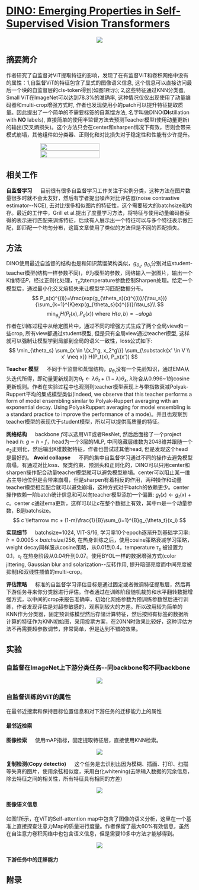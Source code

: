 # [DINO: Emerging Properties in Self-Supervised Vision Transformers](https://arxiv.org/pdf/2104.14294.pdf)

<div align=center>
<img src="images/result_demo.png" />
</div>

## 摘要简介
作者研究了自监督对ViT提取特征的影响，发现了在有监督ViT和卷积网络中没有的属性：1,自监督ViT的特征包含了显式的图像语义信息, 这个信息可以直接访问最后一个块的自监督层的cls-token得到(如图1所示); 2,这些特征通过KNN分类器, Small ViT在ImageNet可以达到78.3%的准确率, 这种情况仅仅出现使用了动量编码器和multi-crop增强方式时, 作者也发现使用小的patch可以提升特征提取质量。因此提出了一个简单的不需要标签的自蒸馏方法, 名字叫做DINO(**DI**stillation with **NO** labels), 直接简单的使用半监督方法去预测Teacher模型(使用动量更新)的输出(交叉熵损失)。这个方法只会在center和sharpen情况下有效，否则会带来模式崩塌，其他组件如分类器、正则化和对比损失对于稳定性和性能有少许提升。

<div class="page">
    <img class="note" id="target" src="images/sdnl.png" />
    <img class="note" src="images/pseudo-code.png" />
    <style>
    .page {
        display: flex;
        flex-wrap: wrap;
        justify-content: center;
    }
    .page > .note {
        display: inline;
        width:50% !important;
        min-width: 320px;
        max-tidth: 450px
    }
    </style>
</div>


## 相关工作
**自监督学习** &emsp; 目前很有很多自监督学习工作关注于实例分类，这种方法在图片数量很多时就不会太友好，然后有学者提出噪声对比评估器(noise contrastive estimator--NCE), 去对比很多相似图片的特征性，这个需要较大的batchsize和内存。最近的工作中，Grill et al.提出了度量学习方法，将特征与使用动量编码器获得的表示进行匹配来训练特征，后续有人展示出一个特征可以与多个特征表示做匹配，即匹配一个均匀分布，这篇文章使用了类似的方法但是不同的匹配损失。


## 方法

DINO使用最近自监督的结构也是和知识蒸馏架构类似，$g_{\theta_s}$, $g_{\theta_t}$分别对应student-teacher模型(结构一样参数不同)，$\theta$为模型的参数，网络输入一张图片，输出一个K维特征$P$，经过正则化处理，$\tau_s$为temperature参数控制Sharpen处理。给定一个模型后，通过最小化交叉熵损失来让模型学习匹配数据分布。
$$
P_s(x)^{(i)}=\frac{exp(g_{\theta_s}(x)^{(i)}/{\tau_s})}{\sum_{k=1}^{K}exp(g_{\theta_s}(x)^{(i)}/\tau_s}\\
$$
$$
\min_{\theta_s}H(P_t(x), P_s(x)) \text{ where } H(a,b) = -alogb
$$
作者在训练过程中从给定图片中，通过不同的增强方式生成了两个全局view和一些crop, 所有view都通过student模型, 但是只有全局view通过teacher模型, 这样就可以强制让模型学到局部到全局的语义一致性，loss公式如下:
$$
\min_{\theta_s} \sum_{x \in \{x_1^g, x_2^g\}} \sum_{\substack{x' \in V \\
 x' \neq x}} H(P_t(x), P_x(x'))
$$

**Teacher 模型** &emsp; 不同于半监督和蒸馏结构，$g_{\theta_t}$没有一个先验知识，通过EMA从头迭代所得，即动量更新规则为$\theta_t \leftarrow \lambda \theta_t + (1-\lambda)\theta_s$, $\lambda$符合从0.996~1的cosine更新规则。作者在实验过程中也观测到teacher模型表现上与带指数衰减Polyak-Ruppert平均的集成模型类似(Indeed, we observe that this teacher performs a form of model ensembling similar to Polyak-Ruppert averaging with an exponential decay. Using PolyakRuppert averaging for model ensembling is a standard practice to improve the performance of a mode)。并且也观察到teacher模型的表现优于student模型，所以可以提供高质量的特征。

**网络结构** &emsp; backbone $f$可以选用ViT或者ResNet, 然后后面接了一个project head $h$: $g=h \circ f$，head为一个3层的MLP, 中间隐藏层维数为2048维并跟随一个$e_2$正则化，然后输出K维数据特征，作者也尝试过其他head, 但是发现这个head是最好的。
**Avoid collapse** &emsp; 不同的集中自监督学习通过不同的操作去避免模型崩塌，有通过对比loss、聚类约束、预测头和正则化的，DINO可以只用center和sharpen操作配合动量teacher模型就可以避免模型崩塌。center可以阻止某一维占主导地位但是会带来崩塌，但是sharpen有着相反的作用，两种操作和动量teacher模型相互配合就可以避免崩塌，这种方式对于batch的依赖更少。center操作依赖一阶batch统计信息和可以向teacher模型添加一个偏置: $g_t(x) \leftarrow g_t(x)+c$。center $c$通过ema更新，这样可以让$c$在整个数据上有效，其中m是一个动量参数，B是batchsize。
$$
c \leftarrow mc + (1-m)\frac{1}{B}\sum_{i=1}^{B}g_{\theta_t}(x_i)
$$

**实现细节** &emsp; batchsize=1024, VIT-S/16, 学习率10个epoch逐渐升到基础学习率: $lr = 0.0005 \times batchsize/256$, 在热身训练之后，使用cosine策略衰减学习策略，weight decay同样服从cosine策略，从0.01到0.4，temperature $\tau_s$ 被设置为0.1，$\tau_t$ 在热身阶段从0.04升到0.07。使用BYOL一样的数据增强方式(color jittering, Gaussian blur and solarization--反转作用, 提升暗部亮度而中间亮度被抑制)和双线性插值的multi-crop。

**评估策略** &emsp; 标准的自监督学习评估目标是通过固定或者微调特征提取层，然后再下游任务寻来你分类器进行评估。作者通过在训练阶段随机裁剪和水平翻转数据增强方式，以中间的crop来报告准确率，初始化网络参数为预训练参数然后进行训练，作者发现评估是对超参敏感的，观察到较大的方差。所以改用较为简单的KNN作为分类器，固定预训练模型然后存储计算特征，然后按照有标签的数据所计算的特征作为KNN初始图，采用投票方案，在20NN时效果比较好，这种评估方法不再需要超参数调节，非常简单，但是达到不错的效果。

## 实验

### 自监督在ImageNet上下游分类任务--同backbone和不同backbone
<div align=center>
<img src="images/expresult.png" />
</div>

### 自监督训练的ViT的属性
在最邻近搜索和保持目标位置信息和对下游任务的迁移能力上的属性

#### 最邻近检索
**图像检索** &emsp; 使用mAP指标，固定提取特征层，直接使用KNN检索。
<div align=center>
<img src="images/retrieval.png" />
</div>

**复制检测(Copy detectio)** &emsp; 这个任务是去识别出因为模糊、插画、打印、扫描等失真的图片，使用余弦相似度，采用白化whitening(去除输入数据的冗余信息，除去特征之间的相关性，所有特征具有相同的方差)
<div align=center>
<img src="images/copydetection.png" />
</div>

#### 图像语义信息
如图1所示，在ViT的Self-attention map中包含了图像的语义分析，这里在一个基准上直接探查注意力Map的质量进行度量。作者保留了最大60%有效信息，虽然在自注意力卷积网络中也包含语义信息，但是需要10多中方法才能够得到。
<div align=center>
<img src="images/attmap.png" />
</div>


#### 下游任务中的迁移能力


## 附录
